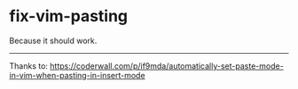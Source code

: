# fix-vim-pasting
Because it should work.

---

Thanks to: https://coderwall.com/p/if9mda/automatically-set-paste-mode-in-vim-when-pasting-in-insert-mode
